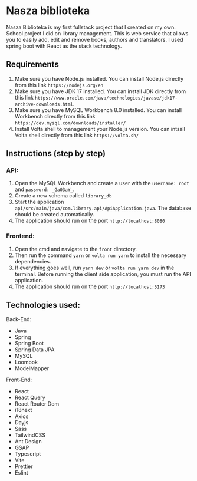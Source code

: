 # Nasza biblioteka

Nasza Biblioteka is my first fullstack project that I created on my own. School project I did on library management. This is web service that allows you to easily add, edit and remove books, authors and translators. I used spring boot with React as the stack technology.

## Requirements

1) Make sure you have Node.js installed. You can install Node.js directly from this link ```https://nodejs.org/en```
2) Make sure you have JDK 17 installed. You can install JDK directly from this link ```https://www.oracle.com/java/technologies/javase/jdk17-archive-downloads.html```.
3) Make sure you have MySQL Workbench 8.0 installed. You can install Workbench directly from this link ```https://dev.mysql.com/downloads/installer/```
4) Install Volta shell to management your Node.js version. You can intsall Volta shell directly from this link ```https://volta.sh/```

## Instructions (step by step)

### API:

1) Open the MySQL Workbench and create a user with the ```username: root``` and ```password: _Ga03aY_```.
2) Create a new schema called ```library_db```
3) Start the application ```api/src/main/java/com.library.api/ApiApplication.java```. The database should be created automatically.
4) The application should run on the port ```http://localhost:8080```

### Frontend:

1) Open the cmd and navigate to the ```front``` directory.
2) Then run the command ```yarn``` or ```volta run yarn``` to install the necessary dependencies.
3) If everything goes well, run ```yarn dev``` or ```volta run yarn dev``` in the terminal. Before running the client side application, you must run the API application.
4) The application should run on the port ```http://localhost:5173```

## Technologies used:

Back-End:
* Java
* Spring
* Spring Boot
* Spring Data JPA
* MySQL
* Loombok
* ModelMapper

Front-End:
    
* React
* React Query
* React Router Dom
* i18next
* Axios
* Dayjs
* Sass
* TailwindCSS
* Ant Design
* GSAP
* Typescript
* Vite
* Prettier
* Eslint
